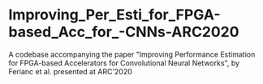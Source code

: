 # Improving_Per_Esti_for_FPGA-based_Acc_for_-CNNs-ARC2020
A codebase accompanying the paper "Improving Performance Estimation for FPGA-based Accelerators for Convolutional Neural Networks", by Ferianc et al. presented at ARC'2020
